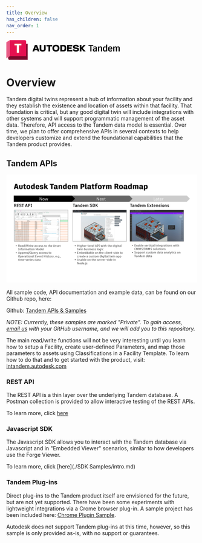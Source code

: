 ```yaml
---
title: Overview
has_children: false
nav_order: 1
---
```


![Tandem API](./img/TandemLogo.png)

# Overview

Tandem digital twins represent a hub of information about your facility and they establish the existence and location of assets within that facility. That foundation is critical, but any good digital twin will include integrations with other systems and will support programmatic management of the asset data. Therefore, API access to the Tandem data model is essential.  Over time, we plan to offer comprehensive APIs in several contexts to help developers customize and extend the foundational capabilities that the Tandem product provides.

## Tandem APIs

![API Contexts](./img/API_contexts.png)

All sample code, API documentation and example data, can be found on our Github repo, here:

Github: [Tandem APIs & Samples](https://github.com/autodesk-tandem)

_NOTE: Currently, these samples are marked "Private". To gain access, [email us](Support.md) with your GitHub username, and we will add you to this repository._

The main read/write functions will not be very interesting until you learn how to setup a Facility, create user-defined Parameters, and map those parameters to assets using Classifications in a Facility Template.  To learn how to do that and to get started with the product, visit: [intandem.autodesk.com](https://intandem.autodesk.com/)

### REST API

The REST API is a thin layer over the underlying Tandem database.
A Postman collection is provided to allow interactive testing of the REST APIs.

To learn more, click [here](./restAPI/intro.md)

### Javascript SDK

The Javascript SDK allows you to interact with the Tandem database via Javascript and in "Embedded Viewer" scenarios, similar to how developers use the Forge Viewer.

To learn more, click [here](./SDK Samples/intro.md)


### Tandem Plug-ins

Direct plug-ins to the Tandem product itself are envisioned for the future, but are not yet supported. There have been some experiments with lightweight integrations via a Crome browser plug-in.  A sample project has been included here: [Chrome Plugin Sample](https://github.com/autodesk-tandem/tandem-sample-chrome-ext).

Autodesk does not support Tandem plug-ins at this time, however, so this sample is only provided as-is, with no support or guarantees.
